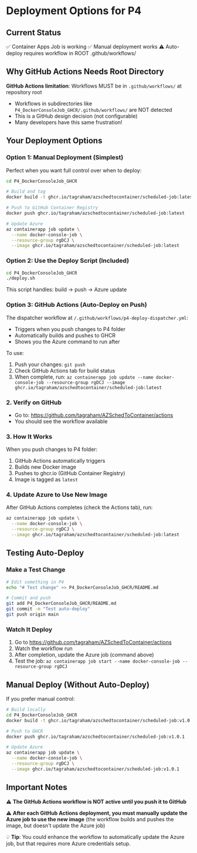 # Deployment Options for P4

## Current Status
✅ Container Apps Job is working
✅ Manual deployment works
⚠️ Auto-deploy requires workflow in ROOT .github/workflows/

## Why GitHub Actions Needs Root Directory

**GitHub Actions limitation**: Workflows MUST be in `.github/workflows/` at repository root
- Workflows in subdirectories like `P4_DockerConsoleJob_GHCR/.github/workflows/` are NOT detected
- This is a GitHub design decision (not configurable)
- Many developers have this same frustration!

## Your Deployment Options

### Option 1: Manual Deployment (Simplest)
Perfect when you want full control over when to deploy:
```bash
cd P4_DockerConsoleJob_GHCR

# Build and tag
docker build -t ghcr.io/tagraham/azschedtocontainer/scheduled-job:latest .

# Push to GitHub Container Registry
docker push ghcr.io/tagraham/azschedtocontainer/scheduled-job:latest

# Update Azure
az containerapp job update \
  --name docker-console-job \
  --resource-group rgDCJ \
  --image ghcr.io/tagraham/azschedtocontainer/scheduled-job:latest
```

### Option 2: Use the Deploy Script (Included)
```bash
cd P4_DockerConsoleJob_GHCR
./deploy.sh
```
This script handles: build → push → Azure update

### Option 3: GitHub Actions (Auto-Deploy on Push)
The dispatcher workflow at `/.github/workflows/p4-deploy-dispatcher.yml`:
- Triggers when you push changes to P4 folder
- Automatically builds and pushes to GHCR
- Shows you the Azure command to run after

To use:
1. Push your changes: `git push`
2. Check GitHub Actions tab for build status
3. When complete, run: `az containerapp job update --name docker-console-job --resource-group rgDCJ --image ghcr.io/tagraham/azschedtocontainer/scheduled-job:latest`

### 2. Verify on GitHub
- Go to: https://github.com/tagraham/AZSchedToContainer/actions
- You should see the workflow available

### 3. How It Works
When you push changes to P4 folder:
1. GitHub Actions automatically triggers
2. Builds new Docker image
3. Pushes to ghcr.io (GitHub Container Registry)
4. Image is tagged as `latest`

### 4. Update Azure to Use New Image
After GitHub Actions completes (check the Actions tab), run:
```bash
az containerapp job update \
  --name docker-console-job \
  --resource-group rgDCJ \
  --image ghcr.io/tagraham/azschedtocontainer/scheduled-job:latest
```

## Testing Auto-Deploy

### Make a Test Change
```bash
# Edit something in P4
echo "# Test change" >> P4_DockerConsoleJob_GHCR/README.md

# Commit and push
git add P4_DockerConsoleJob_GHCR/README.md
git commit -m "Test auto-deploy"
git push origin main
```

### Watch It Deploy
1. Go to https://github.com/tagraham/AZSchedToContainer/actions
2. Watch the workflow run
3. After completion, update the Azure job (command above)
4. Test the job: `az containerapp job start --name docker-console-job --resource-group rgDCJ`

## Manual Deploy (Without Auto-Deploy)

If you prefer manual control:
```bash
# Build locally
cd P4_DockerConsoleJob_GHCR
docker build -t ghcr.io/tagraham/azschedtocontainer/scheduled-job:v1.0.1 .

# Push to GHCR
docker push ghcr.io/tagraham/azschedtocontainer/scheduled-job:v1.0.1

# Update Azure
az containerapp job update \
  --name docker-console-job \
  --resource-group rgDCJ \
  --image ghcr.io/tagraham/azschedtocontainer/scheduled-job:v1.0.1
```

## Important Notes

⚠️ **The GitHub Actions workflow is NOT active until you push it to GitHub**

⚠️ **After each GitHub Actions deployment, you must manually update the Azure job to use the new image** (the workflow builds and pushes the image, but doesn't update the Azure job)

💡 **Tip**: You could enhance the workflow to automatically update the Azure job, but that requires more Azure credentials setup.